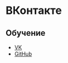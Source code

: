 # ВКонтакте
## Обучение
* [VK](https://vk.com/dev/methods)
* [GitHub](https://github.com/python273/vk_api)